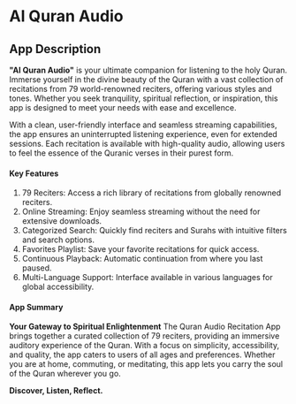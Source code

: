 # Al Quran Audio
## App Description

**"Al Quran Audio"** is your ultimate companion for listening to the holy Quran. Immerse yourself in the divine beauty of the Quran with a vast collection of recitations from 79 world-renowned reciters, offering various styles and tones. Whether you seek tranquility, spiritual reflection, or inspiration, this app is designed to meet your needs with ease and excellence.

With a clean, user-friendly interface and seamless streaming capabilities, the app ensures an uninterrupted listening experience, even for extended sessions. Each recitation is available with high-quality audio, allowing users to feel the essence of the Quranic verses in their purest form.

#### Key Features
1. 79 Reciters: Access a rich library of recitations from globally renowned reciters.
2. Online Streaming: Enjoy seamless streaming without the need for extensive downloads.
3. Categorized Search: Quickly find reciters and Surahs with intuitive filters and search options.
4. Favorites Playlist: Save your favorite recitations for quick access.
5. Continuous Playback: Automatic continuation from where you last paused.
6. Multi-Language Support: Interface available in various languages for global accessibility.

#### App Summary
**Your Gateway to Spiritual Enlightenment**
The Quran Audio Recitation App brings together a curated collection of 79 reciters, providing an immersive auditory experience of the Quran. With a focus on simplicity, accessibility, and quality, the app caters to users of all ages and preferences. Whether you are at home, commuting, or meditating, this app lets you carry the soul of the Quran wherever you go.

**Discover, Listen, Reflect.**